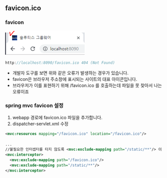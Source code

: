 ## favicon.ico


### favicon
![favicon](favicon_chrome.PNG)

```java
http://localhost:8090/favicon.ico 404 (Not Found)
```
- 개발자 도구를 보면 위와 같은 오류가 발생하는 경우가 있습니다.
- favicon은 브라우저 주소창에 표시되는 사이트의 대표 아이콘입니다.
- 브라우저가 이를 표현하기 위해 /favicon.ico 를 호출하는데 파일을 못 찾아서 나는 오류이죠

### spring mvc favicon 설정
1. webapp 경로에 favicon.ico 파일을 추가합니다.
2. dispatcher-servlet.xml 수정
```xml
<mvc:resources mapping="/favicon.ico" location="/favicon.ico"/>

...
//불필요한 인터셉터를 타지 않도록 <mvc:exclude-mapping path="/static/**"/> 이 선언된 인터셉터마다 추가
<mvc:interceptor>
  <mvc:exclude-mapping path="/favicon.ico"/>
  <mvc:exclude-mapping path="/static/**"/>
</mvc:interceptor>
```
